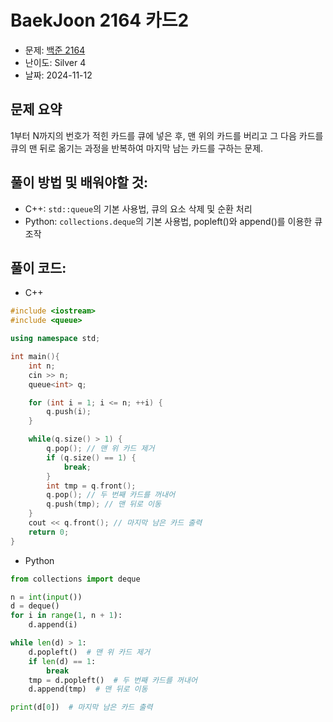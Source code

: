# BaekJoon 2164 카드2

* 문제: [백준 2164](https://www.acmicpc.net/problem/2164)   
* 난이도: Silver 4  
* 날짜: 2024-11-12 


## 문제 요약

1부터 N까지의 번호가 적힌 카드를 큐에 넣은 후, 맨 위의 카드를 버리고 그 다음 카드를 큐의 맨 뒤로 옮기는 과정을 반복하여 마지막 남는 카드를 구하는 문제.

## 풀이 방법 및 배워야할 것:

   * C++: `std::queue`의 기본 사용법, 큐의 요소 삭제 및 순환 처리
   * Python: `collections.deque`의 기본 사용법, popleft()와 append()를 이용한 큐 조작

## 풀이 코드:

* C++

```cpp
#include <iostream>
#include <queue>

using namespace std;

int main(){
    int n;
    cin >> n;
    queue<int> q;

    for (int i = 1; i <= n; ++i) {
        q.push(i);
    }

    while(q.size() > 1) {
        q.pop(); // 맨 위 카드 제거
        if (q.size() == 1) {
            break;
        }
        int tmp = q.front();
        q.pop(); // 두 번째 카드를 꺼내어
        q.push(tmp); // 맨 뒤로 이동
    }
    cout << q.front(); // 마지막 남은 카드 출력
    return 0;
}
```

* Python

```python
from collections import deque

n = int(input())
d = deque()
for i in range(1, n + 1):
    d.append(i)

while len(d) > 1:
    d.popleft()  # 맨 위 카드 제거
    if len(d) == 1:
        break
    tmp = d.popleft()  # 두 번째 카드를 꺼내어
    d.append(tmp)  # 맨 뒤로 이동

print(d[0])  # 마지막 남은 카드 출력
```

